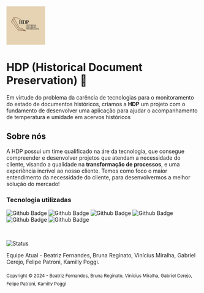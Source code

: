 <img src="https://github.com/HDP-Historical-Document-Preservation/FrontEnd/blob/main/img/logoHDP.jpeg" alt="logoHDP" height="100px">

<h1>HDP (Historical Document Preservation) 📖</h1>

<p>Em virtude do problema da carência de tecnologias para o monitoramento do estado de documentos históricos, criamos a <b>HDP</b> um projeto 
  com o fundamento de desenvolver uma aplicação para ajudar o acompanhamento de temperatura e umidade em acervos históricos</p>

<h2>Sobre nós</h2>

<p> A HDP possui um time qualificado na áre da tecnologia, que consegue compreender e desenvolver projetos que atendam a necessidade do cliente, visando a qualidade na <b>transformação de processos</b>, e uma experiência incrível ao nosso cliente. Temos como foco o maior entendimento da necessidade do cliente, para desenvolvermos a melhor solução do mercado!
</p>

<h3>Tecnologia utilizadas</h3>

![Github Badge](https://img.shields.io/badge/HTML5-E34F26?style=for-the-badge&logo=html5&logoColor=white)
![Github Badge](https://img.shields.io/badge/CSS3-1572B6?style=for-the-badge&logo=css3&logoColor=white)
![Github Badge](https://img.shields.io/badge/JavaScript-323330?style=for-the-badge&logo=javascript&logoColor=F7DF1E)
![Github Badge](https://img.shields.io/badge/MySQL-005C84?style=for-the-badge&logo=mysql&logoColor=white)
![Github Badge](https://img.shields.io/badge/C%2B%2B-00599C?style=for-the-badge&logo=c%2B%2B&logoColor=white)
![Github Badge](https://img.shields.io/badge/Node%20js-339933?style=for-the-badge&logo=nodedotjs&logoColor=white)


<br>

![Status](https://img.shields.io/badge/Status_do_projeto-Em_Andamento-yellow) 

Equipe Atual - Beatriz Fernandes, Bruna Reginato, Vinícius Miralha, Gabriel Cerejo, Felipe Patroni, Kamilly Poggi.

<sub> Copyright ©️ 2024 - Beatriz Fernandes, Bruna Reginato, Vinícius Miralha, Gabriel Cerejo, Felipe Patroni, Kamilly Poggi </sub>

